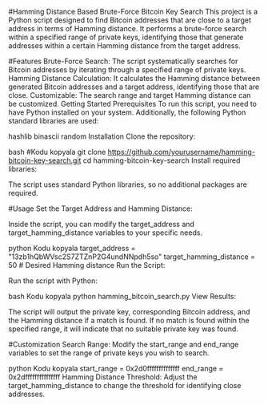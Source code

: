 #Hamming Distance Based Brute-Force Bitcoin Key Search
This project is a Python script designed to find Bitcoin addresses that are close to a target address in terms of Hamming distance. It performs a brute-force search within a specified range of private keys, identifying those that generate addresses within a certain Hamming distance from the target address.

#Features
Brute-Force Search: The script systematically searches for Bitcoin addresses by iterating through a specified range of private keys.
Hamming Distance Calculation: It calculates the Hamming distance between generated Bitcoin addresses and a target address, identifying those that are close.
Customizable: The search range and target Hamming distance can be customized.
Getting Started
Prerequisites
To run this script, you need to have Python installed on your system. Additionally, the following Python standard libraries are used:

hashlib
binascii
random
Installation
Clone the repository:

bash
#Kodu kopyala
git clone https://github.com/yourusername/hamming-bitcoin-key-search.git
cd hamming-bitcoin-key-search
Install required libraries:

The script uses standard Python libraries, so no additional packages are required.

#Usage
Set the Target Address and Hamming Distance:

Inside the script, you can modify the target_address and target_hamming_distance variables to your specific needs.

python
Kodu kopyala
target_address = "13zb1hQbWVsc2S7ZTZnP2G4undNNpdh5so"
target_hamming_distance = 50  # Desired Hamming distance
Run the Script:

Run the script with Python:

bash
Kodu kopyala
python hamming_bitcoin_search.py
View Results:

The script will output the private key, corresponding Bitcoin address, and the Hamming distance if a match is found. If no match is found within the specified range, it will indicate that no suitable private key was found.

#Customization
Search Range: Modify the start_range and end_range variables to set the range of private keys you wish to search.

python
Kodu kopyala
start_range = 0x2d0ffffffffffffff
end_range = 0x2dfffffffffffffff
Hamming Distance Threshold: Adjust the target_hamming_distance to change the threshold for identifying close addresses.



